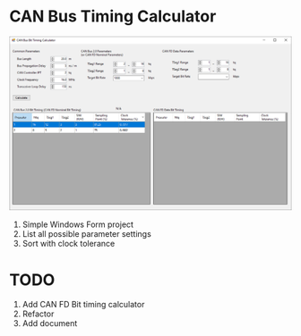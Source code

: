 # CAN Bus Timing Calculator
![](images/ui.png)
1. Simple Windows Form project
1. List all possible parameter settings
2. Sort with clock tolerance
# TODO
1. Add CAN FD Bit timing calculator
2. Refactor
3. Add document
